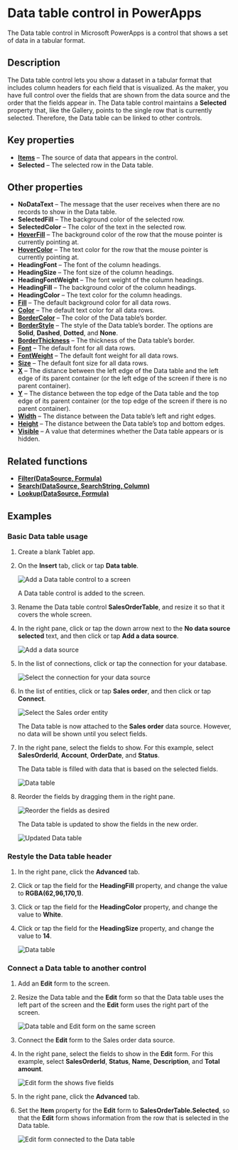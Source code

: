 <properties
	pageTitle="Data table control in PowerApps"
	description="This topic provides information about the Data table control in Microsoft PowerApps."
	services="powerapps"
	documentationCenter="na"
	authors="jasongre"
	manager="kfend"
	editor=""
	tags=""/>

<tags
   ms.service="powerapps"
   ms.devlang="na"
   ms.topic="article"
   ms.tgt_pltfrm="na"
   ms.workload="na"
   ms.date="04/24/2017"
   ms.author="kfend"/>
   
# Data table control in PowerApps

The Data table control in Microsoft PowerApps is a control that shows a set of data in a tabular format.

## Description
The Data table control lets you show a dataset in a tabular format that includes column headers for each field that is visualized. As the maker, you have full control over the fields that are shown from the data source and the order that the fields appear in. The Data table control maintains a **Selected** property that, like the Gallery, points to the single row that is currently selected. Therefore, the Data table can be linked to other controls.
 
## Key properties

+ [**Items**](https://powerapps.microsoft.com/en-us/tutorials/properties-core/ "Items") – The source of data that appears in the control.
+ **Selected** – The selected row in the Data table.

## Other properties

+ **NoDataText** – The message that the user receives when there are no records to show in the Data table.
+ **SelectedFill** – The background color of the selected row.
+ **SelectedColor** – The color of the text in the selected row.
+ [**HoverFill**](https://powerapps.microsoft.com/en-us/tutorials/properties-color-border/ "HoverFill") – The background color of the row that the mouse pointer is currently pointing at.
+ [**HoverColor**](https://powerapps.microsoft.com/en-us/tutorials/properties-color-border/ "HoverColor") – The text color for the row that the mouse pointer is currently pointing at.
+ **HeadingFont** – The font of the column headings.
+ **HeadingSize** – The font size of the column headings.
+ **HeadingFontWeight** – The font weight of the column headings.
+ **HeadingFill** – The background color of the column headings.
+ **HeadingColor** – The text color for the column headings.
+ [**Fill**](https://powerapps.microsoft.com/en-us/tutorials/properties-color-border/ "Fill") – The default background color for all data rows.
+ [**Color**](https://powerapps.microsoft.com/en-us/tutorials/properties-color-border/ "Color") – The default text color for all data rows.
+ [**BorderColor**](https://powerapps.microsoft.com/en-us/tutorials/properties-color-border/ "BorderColor") – The color of the Data table’s border.
+ [**BorderStyle**](https://powerapps.microsoft.com/en-us/tutorials/properties-color-border/ "BorderStyle") – The style of the Data table’s border. The options are **Solid**, **Dashed**, **Dotted**, and **None**.
+ [**BorderThickness**](https://powerapps.microsoft.com/en-us/tutorials/properties-color-border/ "BorderThickness") – The thickness of the Data table’s border.
+ [**Font**](https://powerapps.microsoft.com/en-us/tutorials/properties-text/ "Font") – The default font for all data rows.
+ [**FontWeight**](https://powerapps.microsoft.com/en-us/tutorials/properties-text/ "FontWeight") – The default font weight for all data rows.
+ [**Size**](https://powerapps.microsoft.com/en-us/tutorials/properties-text/ "Size") – The default font size for all data rows.
+ [**X**](https://powerapps.microsoft.com/en-us/tutorials/properties-size-location/ "X") – The distance between the left edge of the Data table and the left edge of its parent container (or the left edge of the screen if there is no parent container).
+ [**Y**](https://powerapps.microsoft.com/en-us/tutorials/properties-size-location/ "Y") – The distance between the top edge of the Data table and the top edge of its parent container (or the top edge of the screen if there is no parent container).
+ [**Width**](https://powerapps.microsoft.com/en-us/tutorials/properties-size-location/ "Width") – The distance between the Data table’s left and right edges.
+ [**Height**](https://powerapps.microsoft.com/en-us/tutorials/properties-size-location/ "Height") – The distance between the Data table’s top and bottom edges.
+ [**Visible**](https://powerapps.microsoft.com/en-us/tutorials/properties-core/ "Visible") – A value that determines whether the Data table appears or is hidden.

## Related functions

+ [**Filter(DataSource, Formula)**](https://powerapps.microsoft.com/en-us/tutorials/function-filter-lookup/ "Filter(DataSource, Formula)")
+ [**Search(DataSource, SearchString, Column)**](https://powerapps.microsoft.com/en-us/tutorials/function-filter-lookup/ "Search(DataSource, SearchString, Column)")
+ [**Lookup(DataSource, Formula)**](https://powerapps.microsoft.com/en-us/tutorials/function-filter-lookup/ "Lookup(DataSource, Formula)")

## Examples
### Basic Data table usage

1. Create a blank Tablet app.
2. On the **Insert** tab, click or tap **Data table**.

   ![Add a Data table control to a screen](Media/insertDataTable.png "Add a Data table control to a screen")

   A Data table control is added to the screen.

3. Rename the Data table control **SalesOrderTable**, and resize it so that it covers the whole screen.
4. In the right pane, click or tap the down arrow next to the **No data source selected** text, and then click or tap **Add a data source**.

   ![Add a data source](Media/addDataToDataTable.png "Add a data source")

5. In the list of connections, click or tap the connection for your database.

   ![Select the connection for your data source](Media/chooseCDSDataTable.png "Select your data connection")

6. In the list of entities, click or tap **Sales order**, and then click or tap **Connect**.

   ![Select the **Sales order** entity](Media/chooseSODataTable.png "Select the Sales order entity")

   The Data table is now attached to the **Sales order** data source. However, no data will be shown until you select fields.

7. In the right pane, select the fields to show. For this example, select **SalesOrderId**, **Account**, **OrderDate**, and **Status**.

   The Data table is filled with data that is based on the selected fields.

   ![Data table](Media/preOrderDataTable.png "Data table")

8. Reorder the fields by dragging them in the right pane.

   ![Reorder the fields as desired](Media/fieldReorderDataTable.png "Reorder the fields")

   The Data table is updated to show the fields in the new order.

   ![Updated Data table](Media/postOrderDataTable.png "Updated Data table")

### Restyle the Data table header

1. In the right pane, click the **Advanced** tab.
2. Click or tap the field for the **HeadingFill** property, and change the value to **RGBA(62,96,170,1)**.
3. Click or tap the field for the **HeadingColor** property, and change the value to **White**.
4. Click or tap the field for the **HeadingSize** property, and change the value to **14**.

   ![Data table](Media/restyledDataTable.png "Data table")

### Connect a Data table to another control

1. Add an **Edit** form to the screen.
2. Resize the Data table and the **Edit** form so that the Data table uses the left part of the screen and the **Edit** form uses the right part of the screen.

   ![Data table and **Edit** form on the same screen](Media/dataTableEmptyForm.png "Data table and Edit form on the same screen")

3. Connect the **Edit** form to the Sales order data source.
4. In the right pane, select the fields to show in the **Edit** form. For this example, select **SalesOrderId**, **Status**, **Name**, **Description**, and **Total amount**.

   ![**Edit** form the shows five fields](Media/dataTableDisconnectedForm.png "Edit form that shows five fields")

3. In the right pane, click the **Advanced** tab.
4. Set the **Item** property for the **Edit** form to **SalesOrderTable.Selected**, so that the **Edit** form shows information from the row that is selected in the Data table.

   ![**Edit** form connected to the Data table](Media/connectedFormDataTable.png "Edit form connected to the Data table")
